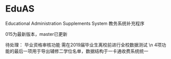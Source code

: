 # EduAS
Educational Administration Supplements System 教务系统补充程序

015为最新版本，master已更新

待处理：
毕业资格审核功能 需在2019届毕业生离校前进行全校数据测试 \n
4项功能的最后一项用于导出辅修二学位名单，数据结构于一卡通收费系统统一
